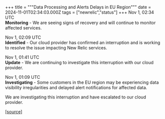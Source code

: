 +++
title = """Data Processing and Alerts Delays in EU Region"""
date = 2024-11-01T02:34:03.000Z
tags = ["newrelic","status"]
+++
Nov 1, 02:34 UTC  
**Monitoring** - We are seeing signs of recovery and will continue to monitor affected services.

Nov 1, 02:09 UTC  
**Identified** - Our cloud provider has confirmed an interruption and is working to resolve the issue impacting New Relic services.

Nov 1, 01:41 UTC  
**Update** - We are continuing to investigate this interruption with our cloud provider.

Nov 1, 01:09 UTC  
**Investigating** - Some customers in the EU region may be experiencing data visibility irregularities and delayed alert notifications for affected data.  
  
We are investigating this interruption and have escalated to our cloud provider.

[[source]](https://status.newrelic.com/incidents/g2cctkd5yd1y)
